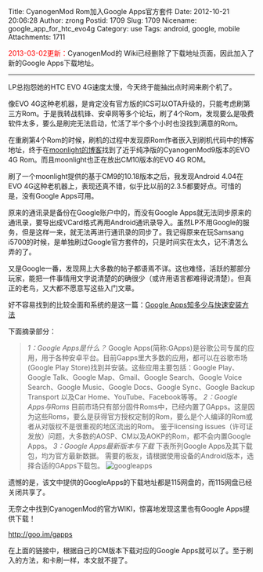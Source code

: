 Title: CyanogenMod Rom加入Google Apps官方套件
Date: 2012-10-21 20:06:28
Author: zrong
Postid: 1709
Slug: 1709
Nicename: google_app_for_htc_evo4g
Category: use
Tags: android, google, mobile
Attachments: 1711

<span style="color:red;">2013-03-02更新：</span>CyanogenMod的 Wiki已经删除了下载地址页面，因此加入了新的Google Apps下载地址。
<hr>

LP总抱怨她的HTC EVO 4G速度太慢，今天终于能抽出点时间来刷个机了。

像EVO 4G这种老机器，是肯定没有官方版的ICS可以OTA升级的，只能考虑刷第三方Rom。于是我转战机锋、安卓网等多个论坛，刷了4个Rom，发现要么是吸费软件太多，要么是刷完无法启动，忙活了半个多个小时也没找到满意的Rom。

在重刷第4个Rom的时候，刷机的过程中发现原Rom作者嵌入到刷机代码中的博客地址，终于在[moonlight的博客](http://roms.blog.163.com/)找到了近乎纯净版的CyanogenMod9版本的EVO 4G Rom。而且moonlight也正在放出CM10版本的EVO 4G ROM。

刷了一个moonlight提供的基于CM9的10.18版本之后，我发现Android 4.04在EVO 4G这种老机器上，表现还真不错，似乎比以前的2.3.5都要好点。可惜的是，没有Google Apps可用。<!--more-->

原来的通讯录是备份在Google账户中的，而没有Google Apps就无法同步原来的通讯录，要导出成VCard格式再用Android通讯录导入。虽然LP不用Google的服务，但是这样一来，就无法再进行通讯录的同步了。我记得原来在玩Samsang i5700的时候，是单独刷过Google官方套件的，只是时间实在太久，记不清怎么弄的了。

又是Google一番，发现网上大多数的帖子都语焉不详。这也难怪，活跃的那部分玩家，能把一件事情用文字说清楚的的确很少（或许用语言都难得说清楚）。但真正的老鸟，又大都不愿意写这些入门文章。

好不容易找到的比较全面和系统的是这一篇：[Google Apps知多少与快速安装方法](http://www.padest.com/forum.php?mod=viewthread&tid=45734)

下面摘录部分：

>*1：Google Apps是什么？*
>Google Apps(简称:GApps)是谷歌公司专属的应用，用于各种安卓平台。目前Gapps里大多数的应用，都可以在谷歌市场(Google Play Store)找到并安装。这些应用主要包括：Google Play、Google Talk、Google Map、Gmail、Google Search、Google Voice Search、Google Music、Google Docs、Google Sync、Google Backup Transport 以及Car Home、YouTube、Facebook等等。
>*2：Google Apps与Roms*
>目前市场只有部分固件Roms中，已经内置了GApps。这是因为这些Roms，要么是获得官方授权定制的Rom，要么是个人编译的Rom或者从对版权不是很重视的地区流出的Rom。
>鉴于licensing issues（许可证发放）问题，大多数的AOSP、CM以及AOKP的Rom，都不会内置Google Apps。
>*3：Google Apps最新版本与下载*
>下表所列Google Apps及其下载包，均为官方最新数据。
>需要的板友，请根据使用设备的Android版本，选择合适的GApps下载包。
>![googleapps](/wp-content/uploads/2012/10/googleapps.png)

遗憾的是，该文中提供的GoogleApps的下载地址都是115网盘的，而115网盘已经关闭共享了。

无奈之中找到CyanogenMod的官方WIKI，惊喜地发现这里也有Google Apps提供下载！

<http://goo.im/gapps>

在上面的链接中，根据自己的CM版本下载对应的Google Apps就可以了。至于刷入的方法，和卡刷一样，本文就不提了。
